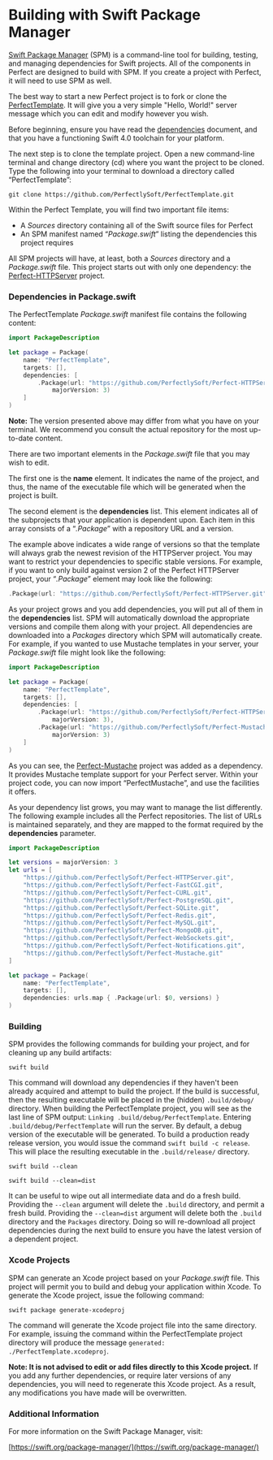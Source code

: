 # Building with Swift Package Manager

[Swift Package Manager](https://swift.org/package-manager/) (SPM) is a command-line tool for building, testing, and managing dependencies for Swift projects. All of the components in Perfect are designed to build with SPM. If you create a project with Perfect, it will need to use SPM as well.

The best way to start a new Perfect project is to fork or clone the [PerfectTemplate](https://github.com/PerfectlySoft/PerfectTemplate). It will give you a very simple "Hello, World!" server message which you can edit and modify however you wish.

Before beginning, ensure you have read the [dependencies](https://github.com/PerfectlySoft/Perfect/wiki/Dependencies) document, and that you have a functioning Swift 4.0 toolchain for your platform.

The next step is to clone the template project. Open a new command-line terminal and change directory (cd) where you want the project to be cloned. Type the following into your terminal to download a directory called “PerfectTemplate”:

```
git clone https://github.com/PerfectlySoft/PerfectTemplate.git
```

Within the Perfect Template, you will find two important file items:

- A *Sources* directory containing all of the Swift source files for Perfect
- An SPM manifest named “*Package.swift*” listing the dependencies this project requires


All SPM projects will have, at least, both a *Sources* directory and a *Package.swift* file. This project starts out with only one dependency: the [Perfect-HTTPServer](https://github.com/PerfectlySoft/Perfect-HTTPServer) project.

### Dependencies in Package.swift

The PerfectTemplate *Package.swift* manifest file contains the following content:

```swift
import PackageDescription

let package = Package(
	name: "PerfectTemplate",
	targets: [],
	dependencies: [
		.Package(url: "https://github.com/PerfectlySoft/Perfect-HTTPServer.git",
			majorVersion: 3)
    ]
)
```

**Note:** The version presented above may differ from what you have on your terminal. We recommend you consult the actual repository for the most up-to-date content.

There are two important elements in the *Package.swift* file that you may wish to edit.

The first one is the **name** element. It indicates the name of the project, and thus, the name of the executable file which will be generated when the project is built.

The second element is the **dependencies** list. This element indicates all of the subprojects that your application is dependent upon. Each item in this array consists of a “*.Package*” with a repository URL and a version.

The example above indicates a wide range of versions so that the template will always grab the newest revision of the HTTPServer project. You may want to restrict your dependencies to specific stable versions. For example, if you want to only build against version 2 of the Perfect HTTPServer project, your “*.Package*” element may look like the following:

```swift
.Package(url: "https://github.com/PerfectlySoft/Perfect-HTTPServer.git", majorVersion: 3)
```

As your project grows and you add dependencies, you will put all of them in the **dependencies** list. SPM will automatically download the appropriate versions and compile them along with your project. All dependencies are downloaded into a *Packages* directory which SPM will automatically create. For example, if you wanted to use Mustache templates in your server, your *Package.swift* file might look like the following:

```swift
import PackageDescription

let package = Package(
	name: "PerfectTemplate",
	targets: [],
	dependencies: [
		.Package(url: "https://github.com/PerfectlySoft/Perfect-HTTPServer.git",
			majorVersion: 3),
		.Package(url: "https://github.com/PerfectlySoft/Perfect-Mustache.git",
			majorVersion: 3)
    ]
)
```

As you can see, the [Perfect-Mustache](https://github.com/PerfectlySoft/Perfect-Mustache) project was added as a dependency. It provides Mustache template support for your Perfect server. Within your project code, you can now import “PerfectMustache”, and use the facilities it offers.

As your dependency list grows, you may want to manage the list differently. The following example includes all the Perfect repositories. The list of URLs is maintained separately, and they are mapped to the format required by the **dependencies** parameter.

```swift
import PackageDescription

let versions = majorVersion: 3
let urls = [
	"https://github.com/PerfectlySoft/Perfect-HTTPServer.git",
	"https://github.com/PerfectlySoft/Perfect-FastCGI.git",
	"https://github.com/PerfectlySoft/Perfect-CURL.git",
	"https://github.com/PerfectlySoft/Perfect-PostgreSQL.git",
	"https://github.com/PerfectlySoft/Perfect-SQLite.git",
	"https://github.com/PerfectlySoft/Perfect-Redis.git",
	"https://github.com/PerfectlySoft/Perfect-MySQL.git",
	"https://github.com/PerfectlySoft/Perfect-MongoDB.git",
	"https://github.com/PerfectlySoft/Perfect-WebSockets.git",
	"https://github.com/PerfectlySoft/Perfect-Notifications.git",
	"https://github.com/PerfectlySoft/Perfect-Mustache.git"
]

let package = Package(
	name: "PerfectTemplate",
	targets: [],
	dependencies: urls.map { .Package(url: $0, versions) }
)
```

### Building

SPM provides the following commands for building your project, and for cleaning up any build artifacts:

```
swift build
```

This command will download any dependencies if they haven't been already acquired and attempt to build the project. If the build is successful, then the resulting executable will be placed in the (hidden) ```.build/debug/``` directory. When building the PerfectTemplate project, you will see as the last line of SPM output: ```Linking .build/debug/PerfectTemplate```. Entering ```.build/debug/PerfectTemplate``` will run the server. By default, a debug version of the executable will be generated. To build a production ready release version, you would issue the command ```swift build -c release```. This will place the resulting executable in the ```.build/release/``` directory.

```
swift build --clean
```

```
swift build --clean=dist
```

It can be useful to wipe out all intermediate data and do a fresh build. Providing the ```--clean``` argument will delete the ```.build``` directory, and permit a fresh build. Providing the ```--clean=dist``` argument will delete both the ```.build``` directory and the ```Packages``` directory. Doing so will re-download all project dependencies during the next build to ensure you have the latest version of a dependent project.

### Xcode Projects

SPM can generate an Xcode project based on your *Package.swift* file. This project will permit you to build and debug your application within Xcode. To generate the Xcode project, issue the following command:

```
swift package generate-xcodeproj
```

The command will generate the Xcode project file into the same directory. For example, issuing the command within the PerfectTemplate project directory will produce the message `generated: ./PerfectTemplate.xcodeproj`.

**Note: It is not advised to edit or add files directly to this Xcode project.** If you add any further dependencies, or require later versions of any dependencies, you will need to regenerate this Xcode project. As a result, any modifications you have made will be overwritten.

### Additional Information

For more information on the Swift Package Manager, visit:

[https://swift.org/package-manager/](https://swift.org/package-manager/)
